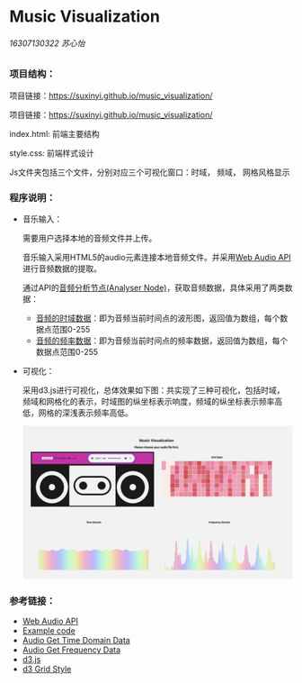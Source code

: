 # Music Visualization

###### 16307130322 苏心怡



### 项目结构：
项目链接：https://suxinyi.github.io/music_visualization/

项目链接：https://suxinyi.github.io/music_visualization/

index.html: 前端主要结构

style.css: 前端样式设计

Js文件夹包括三个文件，分别对应三个可视化窗口：时域， 频域， 网格风格显示

### 程序说明：

- 音乐输入：

  需要用户选择本地的音频文件并上传。

  音乐输入采用HTML5的audio元素连接本地音频文件。并采用[Web Audio API](https://developer.mozilla.org/en-US/docs/Web/API/Web_Audio_API) 进行音频数据的提取。

  通过API的[音频分析节点(Analyser Node)](https://developer.mozilla.org/en-US/docs/Web/API/AnalyserNode)，获取音频数据，具体采用了两类数据：

  - [音频的时域数据](https://developer.mozilla.org/en-US/docs/Web/API/AnalyserNode/getByteTimeDomainData)：即为音频当前时间点的波形图，返回值为数组，每个数据点范围0-255
  - [音频的频率数据](https://developer.mozilla.org/en-US/docs/Web/API/AnalyserNode/getByteFrequencyData)：即为音频当前时间点的频率数据，返回值为数组，每个数据点范围0-255

- 可视化：

  采用d3.js进行可视化，总体效果如下图：共实现了三种可视化，包括时域， 频域和网格化的表示，时域图的纵坐标表示响度，频域的纵坐标表示频率高低，网格的深浅表示频率高低。

  ![UI](UI.png)

### 参考链接：

- [Web Audio API](https://developer.mozilla.org/en-US/docs/Web/API/Web_Audio_API)
- [Example code](https://developer.mozilla.org/en-US/docs/Web/API/Web_Audio_API/Using_Web_Audio_API)
- [Audio Get Time Domain Data](https://developer.mozilla.org/en-US/docs/Web/API/AnalyserNode/getByteTimeDomainData)
- [Audio Get Frequency Data](https://developer.mozilla.org/en-US/docs/Web/API/AnalyserNode/getByteFrequencyData)
- [d3.js](https://d3js.org/)
- [d3 Grid Style](http://bl.ocks.org/tjdecke/5558084)

